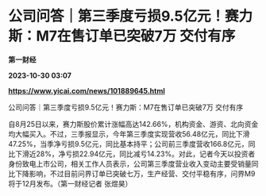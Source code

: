 # 公司问答｜第三季度亏损9.5亿元！赛力斯：M7在售订单已突破7万 交付有序
**第一财经**

**2023-10-30 03:07**

**https://www.yicai.com/news/101889645.html**

公司问答｜第三季度亏损9.5亿元！赛力斯：M7在售订单已突破7万 交付有序

自8月25日以来，赛力斯股价累计涨幅高达142.66%，机构资金、游资、北向资金均大幅买入。不过，三季报显示，今年第三季度实现营收56.48亿元，同比下滑47.25%，当季净亏损9.5亿元，同比基本持平；公司前三季度营收166.8亿元，同比下滑近28%，净亏损22.94亿元，同比减亏14.23%。对此，记者今天以投资者身份致电上市公司，相关工作人员表示，公司第三季度营业收入变动主要受销量同比下降影响，不过目前问界订单已突破七万，生产经营、交付平稳有序，问界M9将于12月发布。（第一财经记者 张煜昊）